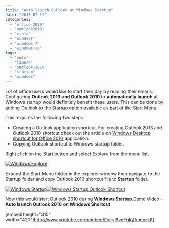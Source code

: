 ```yaml
---
title: "Auto launch Outlook at Windows Startup"
date: "2015-07-19"
categories: 
  - "office-2010"
  - "outlook2010"
  - "vista"
  - "windows"
  - "windows-7"
  - "windows-xp"
tags: 
  - "auto"
  - "launch"
  - "outlook-2010"
  - "startup"
  - "windows"
---
```


Lot of office users would like to start their day by reading their emails. Configuring **Outlook 2013 and Outlook 2010** to **automatically** **launch** at Windows startup would definitely benefit these users. This can be done by adding Outlook to the Startup option available as part of the Start Menu.

This requires the following two steps

- Creating a Outlook application shortcut. For creating Outlook 2013 and Outlook 2010 shortcut check out the article on [Windows Desktop shortcut for Office 2010](http://blogmines.com/blog/2011/09/14/how-to-create-desktop-shortcut-for-office-2010-applications/) application.
- Copying Outlook shortcut to Windows startup folder.

Right click on the Start button and select Explore from the menu list.

[![Windows Explore ](images/image_thumb125.png "Windows Explore ")](http://blogmines.com/blog/wp-content/uploads/2011/07/image125.png)

Expand the Start Menu folder in the explorer window then navigate to the Startup folder and copy Outlook 2010 shortcut file to **Startup** folder.

[![Windows Startup](images/image_thumb126.png "Windows Startup")](http://blogmines.com/blog/wp-content/uploads/2011/07/image126.png)[![Windows Startup Outlook Shortcut](images/image_thumb127.png "Windows Startup Outlook Shortcut")](http://blogmines.com/blog/wp-content/uploads/2011/07/image127.png)

Now this would start Outlook 2010 during **Windows Startup**.Demo Video - **Auto launch Outlook 2010 on Windows Shortcut**

\[embed height="315" width="420"\]http://www.youtube.com/embed/Doryj9vnFgk\[/embed\]
